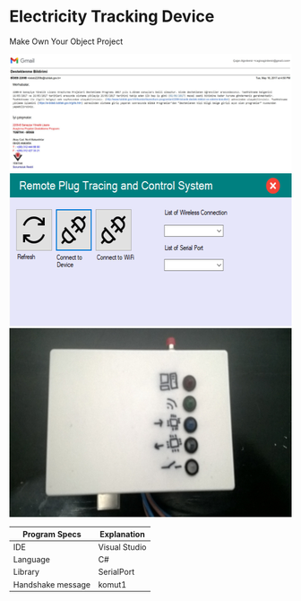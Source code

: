 # Electricity Tracking Device


Make Own Your Object Project

<img src="image.jpg" />

<img src="program_software.png" width="576" height="273" />

<img src="project_hardware.jpeg" width="600" height="337" />

| Program Specs  | Explanation |
| ------------- | ------------- |
| IDE | Visual Studio |
| Language | C#|
| Library | SerialPort |
| Handshake message | komut1 |

